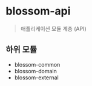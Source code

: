 # blossom-api

> 애플리케이션 모듈 계층 (API)

## 하위 모듈

- blossom-common
- blossom-domain
- blossom-external
